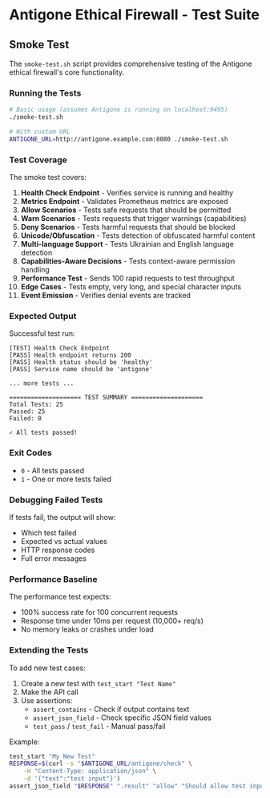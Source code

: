 # Antigone Ethical Firewall - Test Suite

## Smoke Test

The `smoke-test.sh` script provides comprehensive testing of the Antigone ethical firewall's core functionality.

### Running the Tests

```bash
# Basic usage (assumes Antigone is running on localhost:9495)
./smoke-test.sh

# With custom URL
ANTIGONE_URL=http://antigone.example.com:8080 ./smoke-test.sh
```

### Test Coverage

The smoke test covers:

1. **Health Check Endpoint** - Verifies service is running and healthy
2. **Metrics Endpoint** - Validates Prometheus metrics are exposed
3. **Allow Scenarios** - Tests safe requests that should be permitted
4. **Warn Scenarios** - Tests requests that trigger warnings (capabilities)
5. **Deny Scenarios** - Tests harmful requests that should be blocked
6. **Unicode/Obfuscation** - Tests detection of obfuscated harmful content
7. **Multi-language Support** - Tests Ukrainian and English language detection
8. **Capabilities-Aware Decisions** - Tests context-aware permission handling
9. **Performance Test** - Sends 100 rapid requests to test throughput
10. **Edge Cases** - Tests empty, very long, and special character inputs
11. **Event Emission** - Verifies denial events are tracked

### Expected Output

Successful test run:
```
[TEST] Health Check Endpoint
[PASS] Health endpoint returns 200
[PASS] Health status should be 'healthy'
[PASS] Service name should be 'antigone'

... more tests ...

==================== TEST SUMMARY ====================
Total Tests: 25
Passed: 25
Failed: 0

✓ All tests passed!
```

### Exit Codes

- `0` - All tests passed
- `1` - One or more tests failed

### Debugging Failed Tests

If tests fail, the output will show:
- Which test failed
- Expected vs actual values
- HTTP response codes
- Full error messages

### Performance Baseline

The performance test expects:
- 100% success rate for 100 concurrent requests
- Response time under 10ms per request (10,000+ req/s)
- No memory leaks or crashes under load

### Extending the Tests

To add new test cases:

1. Create a new test with `test_start "Test Name"`
2. Make the API call
3. Use assertions:
   - `assert_contains` - Check if output contains text
   - `assert_json_field` - Check specific JSON field values
   - `test_pass` / `test_fail` - Manual pass/fail

Example:
```bash
test_start "My New Test"
RESPONSE=$(curl -s "$ANTIGONE_URL/antigone/check" \
    -H "Content-Type: application/json" \
    -d '{"text":"test input"}')
assert_json_field "$RESPONSE" ".result" "allow" "Should allow test input"
```
